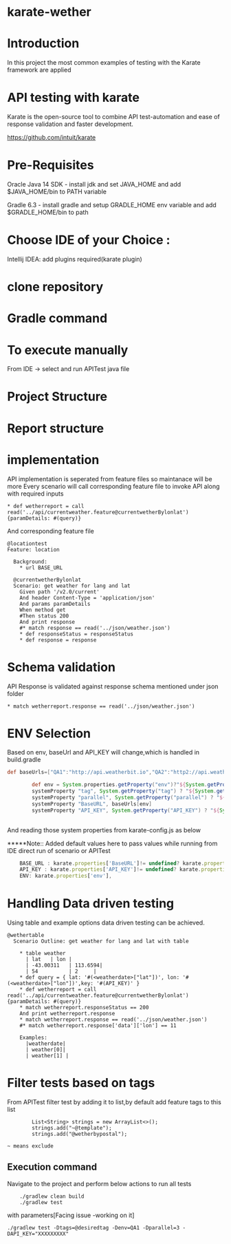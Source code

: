# karate-wether
# Introduction
In this project the most common examples of testing with the Karate framework are applied
# API testing with karate
Karate is the  open-source tool to combine API test-automation and ease of response validation and faster development.

https://github.com/intuit/karate

# Pre-Requisites

Oracle Java 14 SDK  - install jdk and set JAVA_HOME and add $JAVA_HOME/bin to PATH variable

Gradle 6.3 - install gradle and setup GRADLE_HOME env variable and add $GRADLE_HOME/bin  to path

# Choose IDE of your Choice :

Intellij IDEA: 
 add plugins required(karate plugin)

# clone repository 
# Gradle command

# To execute manually 
From IDE -> select and run APITest java file
# Project Structure


# Report structure

# implementation
API implementation is seperated from feature files so maintanace will be more
Every scenario will call corresponding feature file to invoke API along with required inputs
```karate
* def wetherreport = call read('../api/currentweather.feature@currentwetherBylonlat') {paramDetails: #(query)}
```
And corresponding feature file
```karate
@locationtest
Feature: location

  Background:
    * url BASE_URL

  @currentwetherBylonlat
  Scenario: get weather for lang and lat
    Given path '/v2.0/current'
    And header Content-Type = 'application/json'
    And params paramDetails
    When method get
    #Then status 200
    And print response
    #* match response == read('../json/weather.json')
    * def responseStatus = responseStatus
    * def response = response
```
# Schema validation
API Response is validated against response schema mentioned under json folder
```karate
* match wetherreport.response == read('../json/weather.json')
```

# ENV Selection
Based on env, baseUrl and API_KEY will change,which is handled in build.gradle
```groovy
def baseUrls=["QA1":"http://api.weatherbit.io","QA2":"http2://api.weatherbit.io"]
```
```groovy
        def env = System.properties.getProperty("env")?"${System.getProperty("env")}" : "QA1"
        systemProperty "tag", System.getProperty("tag") ? "${System.getProperty("tag")}" : ""
        systemProperty "parallel", System.getProperty("parallel") ? "${System.getProperty("parallel")}" : "1"
        systemProperty "BaseURL", baseUrls[env]
        systemProperty "API_KEY", System.getProperty("API_KEY") ? "${System.getProperty("API_KEY")}" : "XXXXXXX"
        
```
And reading those system properties from karate-config.js as below

*****Note:: Added default values here to pass values while running from IDE direct run of scenario or APITest

```js
    BASE_URL : karate.properties['BaseURL']!= undefined? karate.properties['BaseURL']:"http://api.weatherbit.io",
    API_KEY : karate.properties['API_KEY']!= undefined? karate.properties['API_KEY']:"XXXXX",
    ENV: karate.properties['env'],


```
# Handling Data driven testing
Using table and example options data driven testing can be achieved.
```karate
@wethertable
  Scenario Outline: get weather for lang and lat with table

    * table weather
      | lat   | lon |
      | -43.00311   | 113.6594|
      | 54          | 2     |
    * def query = { lat: '#(<weatherdate>["lat"])', lon: '#(<weatherdate>["lon"])',key: '#(API_KEY)' }
    * def wetherreport = call read('../api/currentweather.feature@currentwetherBylonlat') {paramDetails: #(query)}
    * match wetherreport.responseStatus == 200
    And print wetherreport.response
    * match wetherreport.response == read('../json/weather.json')
    #* match wetherreport.response['data']['lon'] == 11

    Examples:
      |weatherdate|
      | weather[0]|
      | weather[1] |
```
# Filter tests based on tags
From APITest filter test by adding it to list,by default add feature tags to this list
```
        List<String> strings = new ArrayList<>();
        strings.add("~@template");
        strings.add("@wetherbypostal");
```
`
   ~ means exclude
`
## Execution command
Navigate to the project and perform below actions to run all tests
```
    ./gradlew clean build
    ./gradlew test
```
with parameters[Facing issue -working on it]
```gitexclude
./gradlew test -Dtags=@desiredtag -Denv=QA1 -Dparallel=3 -DAPI_KEY="XXXXXXXXX"
```
